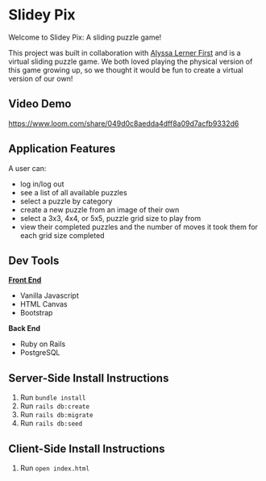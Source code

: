 # Slidey Pix

Welcome to Slidey Pix: A sliding puzzle game!

This project was built in collaboration with [Alyssa Lerner First](https://github.com/alerner1) and is a virtual sliding puzzle game. We both loved playing the physical version of this game growing up, so we thought it would be fun to create a virtual version of our own!

## Video Demo
https://www.loom.com/share/049d0c8aedda4dff8a09d7acfb9332d6

## Application Features

A user can: 

* log in/log out
* see a list of all available puzzles
* select a puzzle by category
* create a new puzzle from an image of their own
* select a 3x3, 4x4, or 5x5, puzzle grid size to play from
* view their completed puzzles and the number of moves it took them for each grid size completed

## Dev Tools

[**Front End**](https://github.com/rachaelghorbani/slidey-pix-frontend)
* Vanilla Javascript
* HTML Canvas
* Bootstrap

**Back End**
* Ruby on Rails
* PostgreSQL

## Server-Side Install Instructions
1. Run `bundle install`
2. Run `rails db:create`
3. Run `rails db:migrate`
4. Run `rails db:seed`

## Client-Side Install Instructions
1. Run `open index.html`


